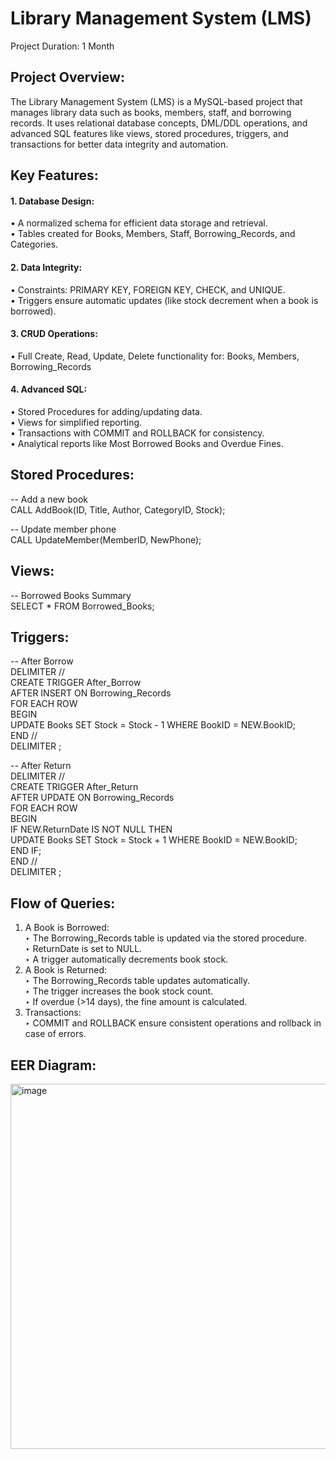 # Library Management System (LMS)
Project Duration: 1 Month

## Project Overview:
The Library Management System (LMS) is a MySQL-based project that manages library data such as books, members, staff, and borrowing records.
It uses relational database concepts, DML/DDL operations, and advanced SQL features like views, stored procedures, triggers, and transactions for better data integrity and automation.

## Key Features:
#### 1. Database Design:
•	A normalized schema for efficient data storage and retrieval.
<br>
•	Tables created for Books, Members, Staff, Borrowing_Records, and Categories.
#### 2. Data Integrity:
•	Constraints: PRIMARY KEY, FOREIGN KEY, CHECK, and UNIQUE.
<br>
•	Triggers ensure automatic updates (like stock decrement when a book is borrowed).
#### 3. CRUD Operations:
•	Full Create, Read, Update, Delete functionality for:
	Books,
	Members,
	Borrowing_Records
#### 4. Advanced SQL:
•	Stored Procedures for adding/updating data.
<br>
•	Views for simplified reporting.
<br>
•	Transactions with COMMIT and ROLLBACK for consistency.
<br>
•	Analytical reports like Most Borrowed Books and Overdue Fines.

## Stored Procedures:
-- Add a new book
<br>
CALL AddBook(ID, Title, Author, CategoryID, Stock);

-- Update member phone
<br>
CALL UpdateMember(MemberID, NewPhone);

## Views:
-- Borrowed Books Summary
<br>
SELECT * FROM Borrowed_Books;

## Triggers:
-- After Borrow
<br>
DELIMITER //
<br>
CREATE TRIGGER After_Borrow
<br>
AFTER INSERT ON Borrowing_Records
<br>
FOR EACH ROW
<br>
BEGIN
<br>
    UPDATE Books SET Stock = Stock - 1 WHERE BookID = NEW.BookID;
<br>
END //
<br>
DELIMITER ;

-- After Return
<br>
DELIMITER //
<br>
CREATE TRIGGER After_Return
<br>
AFTER UPDATE ON Borrowing_Records
<br>
FOR EACH ROW
<br>
BEGIN
<br>
    IF NEW.ReturnDate IS NOT NULL THEN
	<br>
        UPDATE Books SET Stock = Stock + 1 WHERE BookID = NEW.BookID;
		<br>
    END IF;
	<br>
END //
<br>
DELIMITER ;

## Flow of Queries:
1. A Book is Borrowed:<br>
‣ The Borrowing_Records table is updated via the stored procedure.<br>
‣ ReturnDate is set to NULL.<br>
‣ A trigger automatically decrements book stock.<br>
2. A Book is Returned:<br>
‣ The Borrowing_Records table updates automatically.<br>
‣ The trigger increases the book stock count.<br>
‣ If overdue (>14 days), the fine amount is calculated.<br>
3. Transactions:<br>
‣ COMMIT and ROLLBACK ensure consistent operations and rollback in case of errors.<br>

## EER Diagram:
<img width="975" height="584" alt="image" src="https://github.com/user-attachments/assets/c8481519-0489-45ef-8252-20e701383375" />




